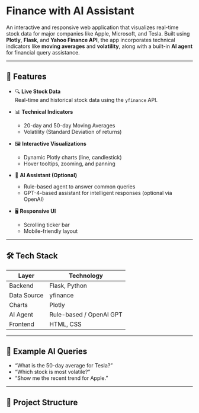 # Finance with AI Assistant

An interactive and responsive web application that visualizes real-time stock data for major companies like Apple, Microsoft, and Tesla. Built using **Plotly**, **Flask**, and **Yahoo Finance API**, the app incorporates technical indicators like **moving averages** and **volatility**, along with a built-in **AI agent** for financial query assistance.

---

## 🚀 Features

- 🔍 **Live Stock Data**  
  Real-time and historical stock data using the `yfinance` API.

- 📊 **Technical Indicators**  
  - 20-day and 50-day Moving Averages  
  - Volatility (Standard Deviation of returns)

- 🖼️ **Interactive Visualizations**  
  - Dynamic Plotly charts (line, candlestick)  
  - Hover tooltips, zooming, and panning

- 🧠 **AI Assistant (Optional)**  
  - Rule-based agent to answer common queries  
  - GPT-4-based assistant for intelligent responses (optional via OpenAI)

- 🖥️ **Responsive UI**  
  - Scrolling ticker bar  
  - Mobile-friendly layout

---

## 🛠️ Tech Stack

| Layer       | Technology     |
|-------------|----------------|
| Backend     | Flask, Python  |
| Data Source | yfinance       |
| Charts      | Plotly         |
| AI Agent    | Rule-based / OpenAI GPT |
| Frontend    | HTML, CSS      |

---

## 🧪 Example AI Queries

- “What is the 50-day average for Tesla?”
- “Which stock is most volatile?”
- “Show me the recent trend for Apple.”

---

## 📁 Project Structure

